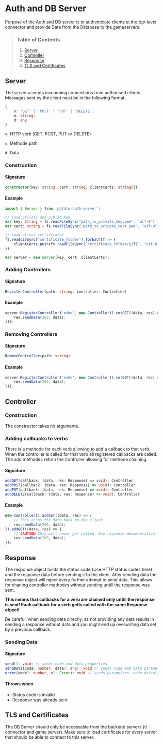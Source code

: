 # Auth and DB Server

Purpose of the Auth and DB server is to authenticate clients at the *top-level* connector and provide Data from the Database to the gameservers.
> ### Table of Contents
> 1. [Server](#server)
> 2. [Controller](#controller)
> 3. [Response](#response)
> 4. [TLS and Certificates](#tls)

## Server
The server accepts incomming connections from authorised clients. Messages sent by the client must be in the following format.
```ts
{
    v: 'GET' | 'POST' | 'PUT' | 'DELETE';
    m: string;
    d: any;
}
```
`v`: HTTP verb (GET, POST, PUT or DELETE)

`m`: Methode path

`d`: Data

### Construction
#### Signature
```ts
constructor(key: string, cert: string, clientCerts: string[])
```
#### Example
```ts
import { Server } from 'potato-auth-server';

// Load private and public key
var key: string = fs.readFileSync("path_to_private_key.pem", "utf-8")
var cert: string = fs.readFileSync("path_to_private_cert.pem", "utf-8")

// Load client certificates
fs.readdirSync("certificate_folder").forEach(f => {
    clientCerts.push(fs.readFileSync(`certificate_folder/${f}`, "utf-8"));
})

var server = new Server(key, cert, clientCerts);
```
### Adding Controllers
#### Signature
```ts
RegisterController(path: string, controller: Controller)
```
#### Example
```ts
server.RegisterController('echo', new Controller().setGET((data, res) => {
    res.sendData(200, data);
}));
```
### Removing Controllers
#### Signature
```ts
RemoveController(path: string)
```
#### Example
```ts
server.RegisterController('echo', new Controller().setGET((data, res) => {
    res.sendData(200, data);
}));
```
## Controller
### Construction
The constructor takes no arguments.
### Adding callbacks to verbs
There is a methode for each verb allowing to add a callback to that verb. When the controller is called for that verb all registered callbacks are called. The add methodes return the Controller allowing for methode chaining.
#### Signature
```ts
addGET(callback: (data, res: Response) => void): Controller
addPOST(callback: (data, res: Response) => void): Controller
addPUT(callback: (data, res: Response) => void): Controller
addDELETE(callback: (data, res: Response) => void): Controller
```
#### Example
```ts
new Controller().addGET((data, res) => {
    // This echos the data back to the client
    res.sendData(200, data);
}).addGET((data, res) => {
    // CAUTION This will never get called. See response documentation for details
    res.sendData(200, data);
});
```
## Response
The response object holds the status code (Use HTTP status codes here) and the response data before sending it to the client. After sending data the response object will reject every further attempt to send data. This allows for chaning controller methodes without sending untill the response was sent. 

**This means that callbacks for a verb are chained only untill the response is sent! Each callback for a verb getts called with the same Response object!**

Be carefull when sending data directly, as not providing any data results in sending a response without data and you might end up overwriting data set by a previous callback.
### Sending Data
#### Signature
```ts
send(): void; // sends code and data properties
sendData(code: number, data?: any): void // sends code and data parameters
error(code?: number, e?: Error): void // sends parameters. code defaults to 400, e uses the message
```
#### Throws when
- Status code is invalid
- Response was already sent

## TLS and Certificates <a name="tls"></a>
The DB Server should only be accessable from the backend servers (tl connector and game server). Make sure to load certificates for every server that should be able to connect to this server.
